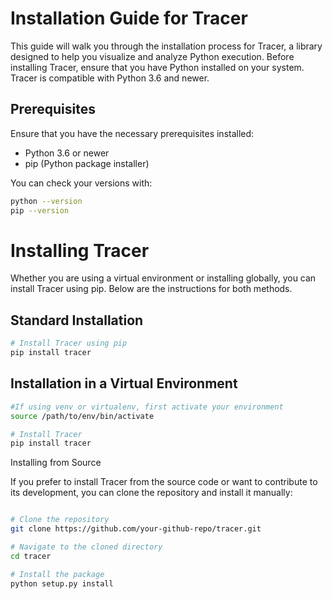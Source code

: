 # Installation Guide for Tracer

This guide will walk you through the installation process for Tracer, a library designed to help you visualize and analyze Python execution. Before installing Tracer, ensure that you have Python installed on your system. Tracer is compatible with Python 3.6 and newer.

## Prerequisites

Ensure that you have the necessary prerequisites installed:

- Python 3.6 or newer
- pip (Python package installer)

You can check your versions with:

```bash
python --version
pip --version
```

# Installing Tracer

Whether you are using a virtual environment or installing globally, you can install Tracer using pip. Below are the instructions for both methods.

## Standard Installation

```bash
# Install Tracer using pip
pip install tracer
```

## Installation in a Virtual Environment

```bash
#If using venv or virtualenv, first activate your environment
source /path/to/env/bin/activate

# Install Tracer
pip install tracer
```

Installing from Source

If you prefer to install Tracer from the source code or want to contribute to its development, you can clone the repository and install it manually:

```bash

# Clone the repository
git clone https://github.com/your-github-repo/tracer.git

# Navigate to the cloned directory
cd tracer

# Install the package
python setup.py install
```
